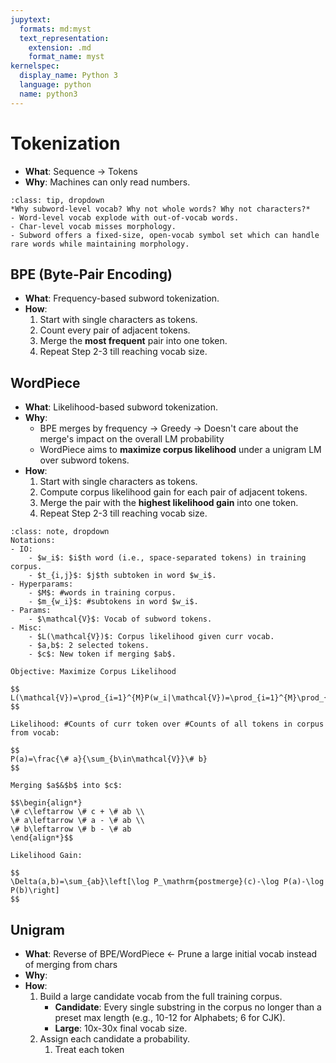 ```yaml
---
jupytext:
  formats: md:myst
  text_representation:
    extension: .md
    format_name: myst
kernelspec:
  display_name: Python 3
  language: python
  name: python3
---
```

# Tokenization
- **What**: Sequence $\rightarrow$ Tokens
- **Why**: Machines can only read numbers.

```{admonition} Q&A
:class: tip, dropdown
*Why subword-level vocab? Why not whole words? Why not characters?*
- Word-level vocab explode with out-of-vocab words.
- Char-level vocab misses morphology.
- Subword offers a fixed-size, open-vocab symbol set which can handle rare words while maintaining morphology.
```

## BPE (Byte-Pair Encoding)
- **What**: Frequency-based subword tokenization.
- **How**:
	1. Start with single characters as tokens.
	2. Count every pair of adjacent tokens.
	3. Merge the **most frequent** pair into one token.
	4. Repeat Step 2-3 till reaching vocab size.

## WordPiece
- **What**: Likelihood-based subword tokenization.
- **Why**: 
	- BPE merges by frequency $\rightarrow$ Greedy $\rightarrow$ Doesn't care about the merge's impact on the overall LM probability
	- WordPiece aims to **maximize corpus likelihood** under a unigram LM over subword tokens.
- **How**:
	1. Start with single characters as tokens.
	2. Compute corpus likelihood gain for each pair of adjacent tokens.
	3. Merge the pair with the **highest likelihood gain** into one token.
	4. Repeat Step 2-3 till reaching vocab size.

```{admonition} Math
:class: note, dropdown
Notations:
- IO:
	- $w_i$: $i$th word (i.e., space-separated tokens) in training corpus.
	- $t_{i,j}$: $j$th subtoken in word $w_i$.
- Hyperparams:
	- $M$: #words in training corpus.
	- $m_{w_i}$: #subtokens in word $w_i$.
- Params:
	- $\mathcal{V}$: Vocab of subword tokens.
- Misc:
	- $L(\mathcal{V})$: Corpus likelihood given curr vocab.
	- $a,b$: 2 selected tokens.
	- $c$: New token if merging $ab$.

Objective: Maximize Corpus Likelihood

$$
L(\mathcal{V})=\prod_{i=1}^{M}P(w_i|\mathcal{V})=\prod_{i=1}^{M}\prod_{j=1}^{m_{w_i}}t_{i,j}
$$

Likelihood: #Counts of curr token over #Counts of all tokens in corpus from vocab:

$$
P(a)=\frac{\# a}{\sum_{b\in\mathcal{V}}\# b}
$$

Merging $a$&$b$ into $c$:

$$\begin{align*}
\# c\leftarrow \# c + \# ab \\
\# a\leftarrow \# a - \# ab	\\
\# b\leftarrow \# b - \# ab
\end{align*}$$

Likelihood Gain:

$$
\Delta(a,b)=\sum_{ab}\left[\log P_\mathrm{postmerge}(c)-\log P(a)-\log P(b)\right]
$$
```

## Unigram
- **What**: Reverse of BPE/WordPiece $\leftarrow$ Prune a large initial vocab instead of merging from chars
- **Why**:
- **How**:
    1. Build a large candidate vocab from the full training corpus.
        - **Candidate**: Every single substring in the corpus no longer than a preset max length (e.g., 10-12 for Alphabets; 6 for CJK).
        - **Large**: 10x-30x final vocab size.
    2. Assign each candidate a probability.
        1. Treat each token 